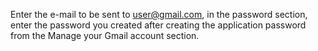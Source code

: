 Enter the e-mail to be sent to user@gmail.com, in the password section, enter the password you created after creating the application password from the Manage your Gmail account section.
